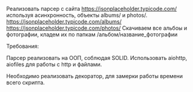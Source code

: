 Реализовать парсер с сайта https://jsonplaceholder.typicode.com/ используя асинхронность, объекты albums/ и photos/.
https://jsonplaceholder.typicode.com/albums/
https://jsonplaceholder.typicode.com/photos/
Скачиваем все альбоы и фотографии, кладем их по папкам /альбом/название_фотографии

Требования:

Парсер реализовать на ООП, соблюдая SOLID.
Использовать aiohttp, aiofiles для работы с http и файлами.

Необходимо реализовать декоратор, для замерки работы времени всего скрипта.